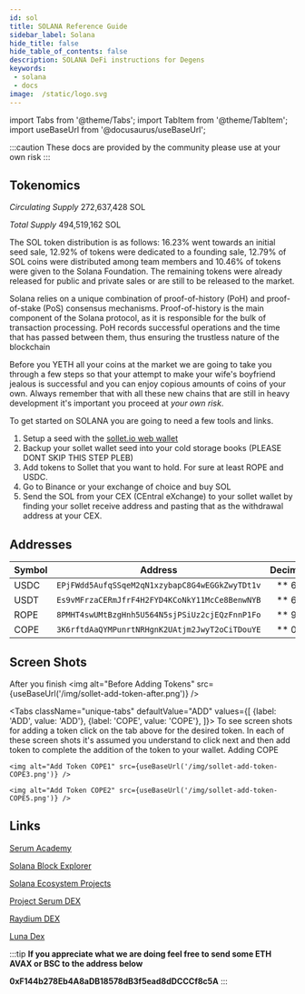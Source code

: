 ```yaml
---
id: sol
title: SOLANA Reference Guide
sidebar_label: Solana
hide_title: false
hide_table_of_contents: false
description: SOLANA DeFi instructions for Degens
keywords: 
 - solana
 - docs
image:  /static/logo.svg
---
```


import Tabs from '@theme/Tabs';
import TabItem from '@theme/TabItem';
import useBaseUrl from '@docusaurus/useBaseUrl';

:::caution
These docs are provided by the community please use at your own risk
:::

## Tokenomics

*Circulating Supply*	272,637,428 SOL

*Total Supply*	494,519,162 SOL


The SOL token distribution is as follows: 16.23% went towards an initial seed sale, 12.92% of tokens were dedicated to a founding sale, 
12.79% of SOL coins were distributed among team members and 10.46% of tokens were given to the Solana Foundation. 
The remaining tokens were already released for public and private sales or are still to be released to the market.

Solana relies on a unique combination of proof-of-history (PoH) and proof-of-stake (PoS) consensus mechanisms.
Proof-of-history is the main component of the Solana protocol, as it is responsible for the bulk of transaction processing. 
PoH records successful operations and the time that has passed between them, thus ensuring the trustless nature of the blockchain

Before you YETH all your coins at the market we are going to take you through a few steps so that your attempt to make your wife's boyfriend jealous is successful and you can enjoy copious amounts of coins of your own.
Always remember that with all these new chains that are still in heavy development it's important you proceed at *your own risk*.

To get started on SOLANA you are going to need a few tools and links. 

1. Setup a seed with the [sollet.io web wallet](https://sollet.io/) 
1. Backup your sollet wallet seed into your cold storage books (PLEASE DONT SKIP THIS STEP PLEB)
1. Add tokens to Sollet that you want to hold. For sure at least ROPE and USDC.
1. Go to Binance or your exchange of choice and buy SOL
1. Send the SOL from your CEX (CEntral eXchange) to your sollet wallet by finding your sollet receive address and pasting that as the withdrawal address at your CEX.

## Addresses

| Symbol		|	Address										|	Decimals	|
| ------------- | 	:------------------:						| 	---------: 	|
| USDC			| `EPjFWdd5AufqSSqeM2qN1xzybapC8G4wEGGkZwyTDt1v`|	 ** 6  **	| 
| USDT			| `Es9vMFrzaCERmJfrF4H2FYD4KCoNkY11McCe8BenwNYB`|	 ** 6  **	| 
| ROPE			| `8PMHT4swUMtBzgHnh5U564N5sjPSiUz2cjEQzFnnP1Fo`|	 ** 9 **	|	
| COPE			| `3K6rftdAaQYMPunrtNRHgnK2UAtjm2JwyT2oCiTDouYE`|	 ** 0  **	|


## Screen Shots
After you finish
<img alt="Before Adding Tokens" src={useBaseUrl('/img/sollet-add-token-after.png')} />

<Tabs
  className="unique-tabs"
  defaultValue="ADD"
  values={[
    {label: 'ADD', value: 'ADD'},
    {label: 'COPE', value: 'COPE'},
  ]}>
  <TabItem value="ADD">
	To see screen shots for adding a token click on the tab above for the desired token.
	In each of these screen shots it's assumed you understand to click next and then add token
	to complete the addition of the token to your wallet.
  </TabItem>
  <TabItem value="COPE">
	Adding COPE
	
	<img alt="Add Token COPE1" src={useBaseUrl('/img/sollet-add-token-COPE3.png')} />
	
	<img alt="Add Token COPE2" src={useBaseUrl('/img/sollet-add-token-COPE5.png')} />

	
  </TabItem>
  
</Tabs>

## Links 

[Serum Academy](https://serum-academy.com/en/)

[Solana Block Explorer](https://explorer.solana.com/)

[Solana Ecosystem Projects](https://solana.com/ecosystem)

[Project Serum DEX](https://dex.projectserum.com/)

[Raydium DEX](https://dex.raydium.io/)

[Luna Dex](https://lunadex.com/)

:::tip
**If you appreciate what we are doing feel free to send some ETH AVAX or BSC to the address below**

**0xF144b278Eb4A8aDB18578dB3f5ead8dDCCCf8c5A**
:::